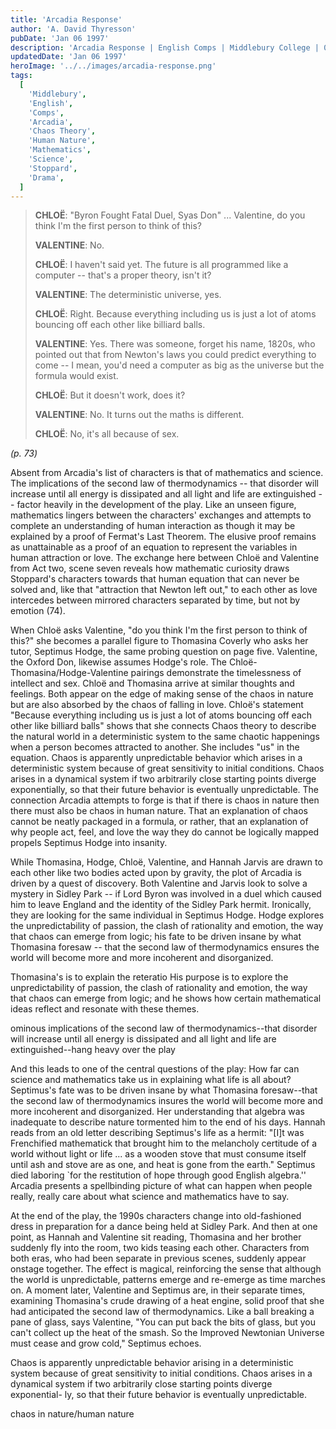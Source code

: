 ```yaml
---
title: 'Arcadia Response'
author: 'A. David Thyresson'
pubDate: 'Jan 06 1997'
description: 'Arcadia Response | English Comps | Middlebury College | 06 January 1997'
updatedDate: 'Jan 06 1997'
heroImage: '../../images/arcadia-response.png'
tags:
  [
    'Middlebury',
    'English',
    'Comps',
    'Arcadia',
    'Chaos Theory',
    'Human Nature',
    'Mathematics',
    'Science',
    'Stoppard',
    'Drama',
  ]
---
```


> **CHLOË**: "Byron Fought Fatal Duel, Syas Don" ... Valentine, do you think I'm the first person to think of this?
>
> **VALENTINE**: No.
>
> **CHLOË**: I haven't said yet. The future is all programmed like a computer -- that's a proper theory, isn't it?
>
> **VALENTINE**: The deterministic universe, yes.
>
> **CHLOË**: Right. Because everything including us is just a lot of atoms bouncing off each other like billiard balls.
>
> **VALENTINE**: Yes. There was someone, forget his name, 1820s, who pointed out that from Newton's laws you could predict everything to come -- I mean, you'd need a computer as big as the universe but the formula would exist.
>
> **CHLOË**: But it doesn't work, does it?
>
> **VALENTINE**: No. It turns out the maths is different.
>
> **CHLOË**: No, it's all because of sex.

<cite>(p. 73)</cite>

Absent from Arcadia's list of characters is that of mathematics and science. The implications of the second law of thermodynamics -- that disorder will increase until all energy is dissipated and all light and life are extinguished -- factor heavily in the development of the play. Like an unseen figure, mathematics lingers between the characters' exchanges and attempts to complete an understanding of human interaction as though it may be explained by a proof of Fermat's Last Theorem. The elusive proof remains as unattainable as a proof of an equation to represent the variables in human attraction or love. The exchange here between Chloë and Valentine from Act two, scene seven reveals how mathematic curiosity draws Stoppard's characters towards that human equation that can never be solved and, like that "attraction that Newton left out," to each other as love intercedes between mirrored characters separated by time, but not by emotion (74).

When Chloë asks Valentine, "do you think I'm the first person to think of this?" she becomes a parallel figure to Thomasina Coverly who asks her tutor, Septimus Hodge, the same probing question on page five. Valentine, the Oxford Don, likewise assumes Hodge's role. The Chloë-Thomasina/Hodge-Valentine pairings demonstrate the timelessness of intellect and sex. Chloë and Thomasina arrive at similar thoughts and feelings. Both appear on the edge of making sense of the chaos in nature but are also absorbed by the chaos of falling in love. Chloë's statement "Because everything including us is just a lot of atoms bouncing off each other like billiard balls" shows that she connects Chaos theory to describe the natural world in a deterministic system to the same chaotic happenings when a person becomes attracted to another. She includes "us" in the equation. Chaos is apparently unpredictable behavior which arises in a deterministic system because of great sensitivity to initial conditions. Chaos arises in a dynamical system if two arbitrarily close starting points diverge exponentially, so that their future behavior is eventually unpredictable. The connection Arcadia attempts to forge is that if there is chaos in nature then there must also be chaos in human nature. That an explanation of chaos cannot be neatly packaged in a formula, or rather, that an explanation of why people act, feel, and love the way they do cannot be logically mapped propels Septimus Hodge into insanity.

While Thomasina, Hodge, Chloë, Valentine, and Hannah Jarvis are drawn to each other like two bodies acted upon by gravity, the plot of Arcadia is driven by a quest of discovery. Both Valentine and Jarvis look to solve a mystery in Sidley Park -- if Lord Byron was involved in a duel which caused him to leave England and the identity of the Sidley Park hermit. Ironically, they are looking for the same individual in Septimus Hodge. Hodge explores the unpredictability of passion, the clash of rationality and emotion, the way that chaos can emerge from logic; his fate to be driven insane by what Thomasina foresaw -- that the second law of thermodynamics ensures the world will become more and more incoherent and disorganized.

Thomasina's is to explain the reteratio
His purpose is to explore the
unpredictability of passion, the clash of rationality and emotion, the way that chaos can emerge from logic; and he shows how certain
mathematical ideas reflect and resonate with these themes.

ominous implications of the second law of thermodynamics--that disorder will increase until all energy is dissipated and all light and life are
extinguished--hang heavy over the play

And this leads to one of the central questions of the play: How far can science and mathematics take us in explaining what life is all about?
Septimus's fate was to be driven insane by what Thomasina foresaw--that the second law of thermodynamics insures the world will become more
and more incoherent and disorganized. Her understanding that algebra was inadequate to describe nature tormented him to the end of his days.
Hannah reads from an old letter describing Septimus's life as a hermit: "[I]t was Frenchified mathematick that brought him to the melancholy
certitude of a world without light or life ... as a wooden stove that must consume itself until ash and stove are as one, and heat is gone from the
earth." Septimus died laboring `for the restitution of hope through good English algebra.'' Arcadia presents a spellbinding picture of what can
happen when people really, really care about what science and mathematics have to say.

At the end of the play, the 1990s characters change into old-fashioned dress in preparation for a dance being held at Sidley Park. And then at one
point, as Hannah and Valentine sit reading, Thomasina and her brother suddenly fly into the room, two kids teasing each other. Characters from
both eras, who had been separate in previous scenes, suddenly appear onstage together. The effect is magical, reinforcing the sense that although
the world is unpredictable, patterns emerge and re-emerge as time marches on. A moment later, Valentine and Septimus are, in their separate
times, examining Thomasina's crude drawing of a heat engine, solid proof that she had anticipated the second law of thermodynamics. Like a ball
breaking a pane of glass, says Valentine, "You can put back the bits of glass, but you can't collect up the heat of the smash. So the Improved
Newtonian Universe must cease and grow cold," Septimus echoes.

Chaos is apparently unpredictable behavior arising in a deterministic
system because of great sensitivity to initial conditions. Chaos arises in a
dynamical system if two arbitrarily close starting points diverge exponential-
ly, so that their future behavior is eventually unpredictable.

chaos in nature/human nature
